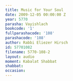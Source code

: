 ```yaml
---
title: Music for Your Soul
date: 2009-12-05 00:00:00 Z
year: 5770
parasha: Vayishlach
bookcode: '1'
fullparashacode: '108'
parashacode: '108'
author: Rabbi Eliezer Hirsch
id: 57701082
filename: 5770-108-2
layout: audio
moment: Kabalat Shabbat
shabbat: 
occasion: 
---
```


